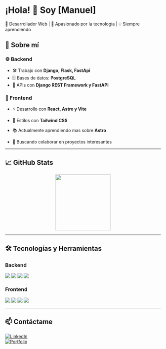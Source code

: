 # ¡Hola! 👋 Soy [Manuel]

🔹 Desarrollador Web | 🚀 Apasionado por la tecnología | 💡 Siempre aprendiendo  

## 🚀 Sobre mí  

### ⚙️ Backend  
- 🛠️ Trabajo con **Django, Flask, FastApi** 
- 🗄️ Bases de datos: **PostgreSQL**  
- 🔗 APIs con **Django REST Framework y FastAPI**  

### 🎨 Frontend  
- ⚡ Desarrollo con **React, Astro y Vite** 
- 💎 Estilos con **Tailwind CSS**  


- 📚 Actualmente aprendiendo mas sobre **Astro**  
- 🎯 Buscando colaborar en proyectos interesantes  

---

## 📈 GitHub Stats  
<div align="center">
  <img height="180em" src="https://github-readme-streak-stats.herokuapp.com/?user=Manuel-Mendoza&theme=tokyonight" />
</div>

---

## 🛠️ Tecnologías y Herramientas  
### Backend  
<div>
  <img src="https://img.shields.io/badge/Django-092E20?style=for-the-badge&logo=django&logoColor=white" />
  <img src="https://img.shields.io/badge/FastAPI-009688?style=for-the-badge&logo=fastapi&logoColor=white" />
  <img src="https://img.shields.io/badge/Flask-000000?style=for-the-badge&logo=flask&logoColor=white" />
  <img src="https://img.shields.io/badge/PostgreSQL-316192?style=for-the-badge&logo=postgresql&logoColor=white" />
</div>

### Frontend  
<div>
  <img src="https://img.shields.io/badge/React-20232A?style=for-the-badge&logo=react&logoColor=61DAFB" />
  <img src="https://img.shields.io/badge/Astro-FF5D01?style=for-the-badge&logo=astro&logoColor=white" />
  <img src="https://img.shields.io/badge/Vite-646CFF?style=for-the-badge&logo=vite&logoColor=white" />
  <img src="https://img.shields.io/badge/Tailwind_CSS-38B2AC?style=for-the-badge&logo=tailwind-css&logoColor=white" />
</div>

---

## 📫 Contáctame  
[![LinkedIn](https://img.shields.io/badge/LinkedIn-0A66C2?style=for-the-badge&logo=linkedin&logoColor=white)](https://linkedin.com/in/TU_USUARIO)  
[![Portfolio](https://img.shields.io/badge/Portfolio-FF5722?style=for-the-badge&logo=Firefox&logoColor=white)](https://TU_PORTFOLIO.com)  
